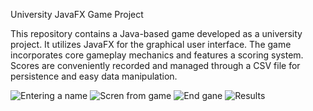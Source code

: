 University JavaFX Game Project

This repository contains a Java-based game developed as a university project. It utilizes JavaFX for the graphical user interface. The game incorporates core gameplay mechanics and features a scoring system. Scores are conveniently recorded and managed through a CSV file for persistence and easy data manipulation.

![Entering a name](https://github.com/adzinka/gameJava1/assets/55358203/f5080f73-47f5-46ce-ac03-22c908a83676)
![Scren from game](https://github.com/adzinka/gameJava1/assets/55358203/1d6ebf65-7f18-476d-ac33-6977e05fa215)
![End gane](https://github.com/adzinka/gameJava1/assets/55358203/f8b21225-16bf-4c5a-82ef-07d4b9ae5576)
![Results](https://github.com/adzinka/gameJava1/assets/55358203/65b1129a-70d8-4e3e-8e44-3b731fe10fc9)
